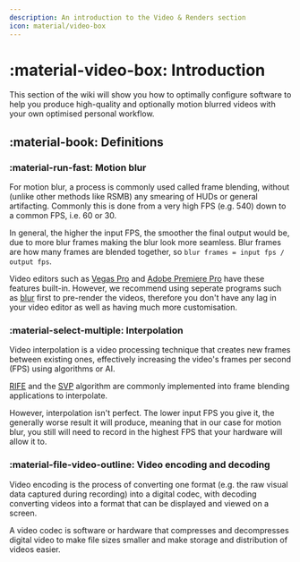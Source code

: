 ```yaml
---
description: An introduction to the Video & Renders section
icon: material/video-box
---
```


# :material-video-box: Introduction

This section of the wiki will show you how to optimally configure software to help you produce high-quality and optionally motion blurred videos with your own optimised personal workflow.

## :material-book: Definitions

### :material-run-fast: Motion blur
For motion blur, a process is commonly used called frame blending, without (unlike other methods like RSMB) any smearing of HUDs or general artifacting. Commonly this is done from a very high FPS (e.g. 540) down to a common FPS, i.e. 60 or 30.

In general, the higher the input FPS, the smoother the final output would be, due to more blur frames making the blur look more seamless. Blur frames are how many frames are blended together, so `blur frames = input fps / output fps`.

Video editors such as [Vegas Pro](../placeholder.md) and [Adobe Premiere Pro](../placeholder.md) have these features built-in. However, we recommend using seperate programs such as [blur](../placeholder.md) first to pre-render the videos, therefore you don't have any lag in your video editor as well as having much more customisation.

### :material-select-multiple: Interpolation

Video interpolation is a video processing technique that creates new frames between existing ones, effectively increasing the video's frames per second (FPS) using algorithms or AI.

[RIFE](https://github.com/megvii-research/ECCV2022-RIFE) and the [SVP](https://www.svp-team.com) algorithm are commonly implemented into frame blending applications to interpolate.

However, interpolation isn't perfect. The lower input FPS you give it, the generally worse result it will produce, meaning that in our case for motion blur, you still will need to record in the highest FPS that your hardware will allow it to.

### :material-file-video-outline: Video encoding and decoding

Video encoding is the process of converting one format (e.g. the raw visual data captured during recording) into a digital codec, with decoding converting videos into a format that can be displayed and viewed on a screen.

A video codec is software or hardware that compresses and decompresses digital video to make file sizes smaller and make storage and distribution of videos easier.
